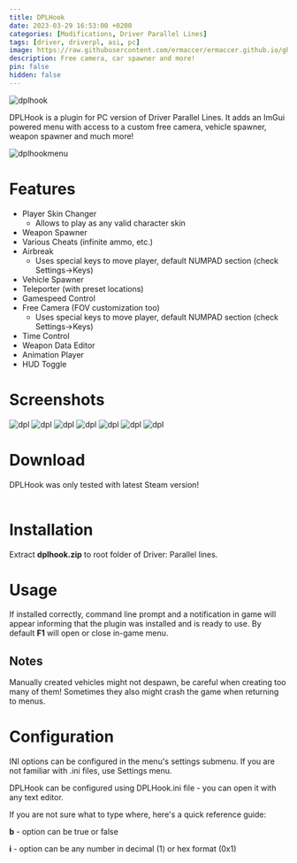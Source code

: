 ```yaml
---
title: DPLHook
date: 2023-03-29 16:53:00 +0200
categories: [Modifications, Driver Parallel Lines]
tags: [driver, driverpl, asi, pc]   
image: https://raw.githubusercontent.com/ermaccer/ermaccer.github.io/gh-pages/assets/mods/dpl/menu.jpg
description: Free camera, car spawner and more! 
pin: false
hidden: false
---
```


 <img class="img-fluid mx-auto" alt="dplhook" src="{% link assets/projects/dplhook_logo_export.png %}">


DPLHook is a plugin for PC version of Driver Parallel Lines. It adds an ImGui powered menu with access to a custom free camera,
vehicle spawner, weapon spawner and much more!

 <img class="img-fluid mx-auto" alt="dplhookmenu" src="{% link assets/mods/dpl/menu.jpg %}">


# Features
- Player Skin Changer
  - Allows to play as any valid character skin
- Weapon Spawner
- Various Cheats (infinite ammo, etc.)
- Airbreak
  - Uses special keys to move player, default NUMPAD section (check Settings->Keys)
- Vehicle Spawner
- Teleporter (with preset locations)
- Gamespeed Control
- Free Camera (FOV customization too)
   - Uses special keys to move player, default NUMPAD section (check Settings->Keys)
- Time Control
- Weapon Data Editor
- Animation Player
- HUD Toggle


# Screenshots
<img class="img-fluid mx-auto" alt="dpl" src="{% link assets/mods/dpl/1.jpg %}">
<img class="img-fluid mx-auto" alt="dpl" src="{% link assets/mods/dpl/2.jpg %}">
<img class="img-fluid mx-auto" alt="dpl" src="{% link assets/mods/dpl/3.jpg %}">
<img class="img-fluid mx-auto" alt="dpl" src="{% link assets/mods/dpl/4.jpg %}">
<img class="img-fluid mx-auto" alt="dpl" src="{% link assets/mods/dpl/5.jpg %}">
<img class="img-fluid mx-auto" alt="dpl" src="{% link assets/mods/dpl/6.jpg %}">
<img class="img-fluid mx-auto" alt="dpl" src="{% link assets/mods/dpl/7.jpg %}">

# Download

<div class="alert bg-dark">
 DPLHook was only tested with latest Steam version!
</div>


<a class="btn btn-block btn-dark bg-dark text-gray btn-lg" style="color: white;" href="https://github.com/ermaccer/DPLHook/releases/latest/download/dplhook.zip" role="button">
<i class="fas fa-download"></i>
Download
</a>

<a class="btn btn-block btn-dark bg-dark text-gray btn-lg" style="color: white;" href="https://github.com/ermaccer/DPLHook/" role="button">
<i class="fab fa-github"></i>
Source
</a>

# Installation 

Extract **dplhook.zip** to root folder of Driver: Parallel lines.



# Usage

If installed correctly, command line prompt and a notification in game will appear informing that the plugin was installed
and is ready to use. By default **F1** will open or close in-game menu.

## Notes
Manually created vehicles might not despawn, be careful when creating too many of them! Sometimes they also might crash the game when returning to menus.

# Configuration


<div class="alert bg-dark">
 INI options can be configured in the menu's settings submenu. If you are not familiar with .ini files, use Settings menu.
</div>


DPLHook can be configured using DPLHook.ini file - you can open it with any text editor.


If you are not sure what to type where, here's a quick reference guide:

**b** - option can be true or false

**i** - option can be any number in decimal (1) or hex format (0x1)

